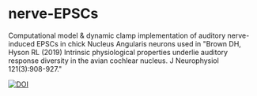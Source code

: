 # nerve-EPSCs
Computational model &amp; dynamic clamp implementation of auditory nerve-induced EPSCs in chick Nucleus Angularis neurons used in "Brown DH, Hyson RL (2019) Intrinsic physiological properties underlie auditory response diversity in the avian cochlear nucleus. J Neurophysiol 121(3):908-927."

[![DOI](https://zenodo.org/badge/140023168.svg)](https://zenodo.org/badge/latestdoi/140023168)
